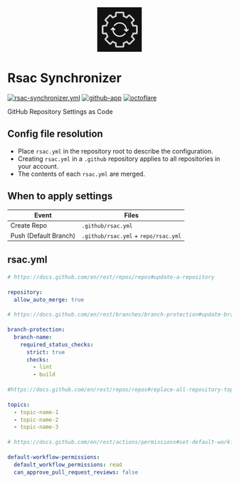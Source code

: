 <!----- BEGIN GHOST DOCS LOGO src="./assets/logo.png" ----->

<div align="center">
<img src="./assets/logo.png" width="100px" />
</div>

<!----- END GHOST DOCS LOGO ----->

<!----- BEGIN GHOST DOCS HEADER ----->

# Rsac Synchronizer

[![rsac-synchronizer.yml](https://github.com/jill64/rsac-synchronizer/actions/workflows/rsac-synchronizer.yml/badge.svg)](https://github.com/jill64/rsac-synchronizer/actions/workflows/rsac-synchronizer.yml) [![github-app](https://img.shields.io/badge/GitHub_App-Rsac_Synchronizer-midnightblue)](https://github.com/apps/rsac-synchronizer) [![octoflare](https://img.shields.io/badge/framework-🌤️Octoflare-dodgerblue)](https://github.com/jill64/octoflare)

GitHub Repository Settings as Code

<!----- END GHOST DOCS HEADER ----->

## Config file resolution

- Place `rsac.yml` in the repository root to describe the configuration.
- Creating `rsac.yml` in a `.github` repository applies to all repositories in your account.
- The contents of each `rsac.yml` are merged.

## When to apply settings

| Event                 | Files                                |
| --------------------- | ------------------------------------ |
| Create Repo           | `.github/rsac.yml`                   |
| Push (Default Branch) | `.github/rsac.yml` + `repo/rsac.yml` |

## rsac.yml

```yml
# https://docs.github.com/en/rest/repos/repos#update-a-repository

repository:
  allow_auto_merge: true

# https://docs.github.com/en/rest/branches/branch-protection#update-branch-protection

branch-protection:
  branch-name:
    required_status_checks:
      strict: true
      checks:
        - lint
        - build

#https://docs.github.com/en/rest/repos/repos#replace-all-repository-topics

topics:
  - topic-name-1
  - topic-name-2
  - topic-name-3

# https://docs.github.com/en/rest/actions/permissions#set-default-workflow-permissions-for-a-repository

default-workflow-permissions:
  default_workflow_permissions: read
  can_approve_pull_request_reviews: false
```
